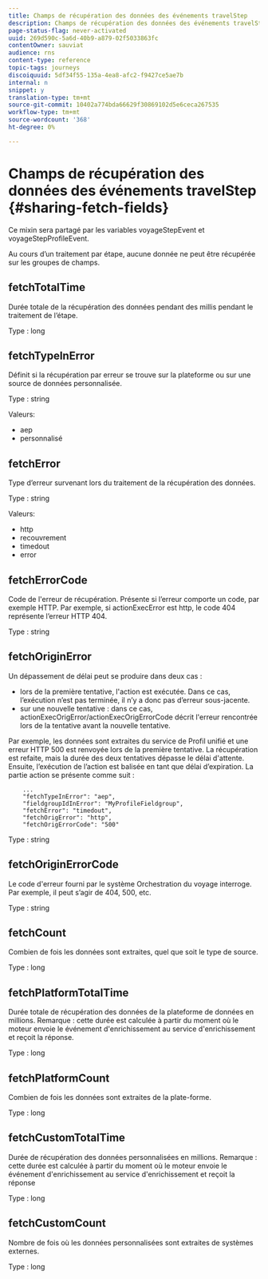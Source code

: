 ```yaml
---
title: Champs de récupération des données des événements travelStep
description: Champs de récupération des données des événements travelStep
page-status-flag: never-activated
uuid: 269d590c-5a6d-40b9-a879-02f5033863fc
contentOwner: sauviat
audience: rns
content-type: reference
topic-tags: journeys
discoiquuid: 5df34f55-135a-4ea8-afc2-f9427ce5ae7b
internal: n
snippet: y
translation-type: tm+mt
source-git-commit: 10402a774bda66629f30869102d5e6ceca267535
workflow-type: tm+mt
source-wordcount: '368'
ht-degree: 0%

---
```



# Champs de récupération des données des événements travelStep {#sharing-fetch-fields}

Ce mixin sera partagé par les variables voyageStepEvent et voyageStepProfileEvent.

Au cours d’un traitement par étape, aucune donnée ne peut être récupérée sur les groupes de champs.

## fetchTotalTime

Durée totale de la récupération des données pendant des millis pendant le traitement de l’étape.

Type : long

## fetchTypeInError

Définit si la récupération par erreur se trouve sur la plateforme ou sur une source de données personnalisée.

Type : string

Valeurs:
* aep
* personnalisé

## fetchError

Type d’erreur survenant lors du traitement de la récupération des données.

Type : string

Valeurs:
* http
* recouvrement
* timedout
* error

## fetchErrorCode

Code de l&#39;erreur de récupération. Présente si l’erreur comporte un code, par exemple HTTP. Par exemple, si actionExecError est http, le code 404 représente l’erreur HTTP 404.

Type : string

## fetchOriginError

Un dépassement de délai peut se produire dans deux cas :

* lors de la première tentative, l&#39;action est exécutée. Dans ce cas, l’exécution n’est pas terminée, il n’y a donc pas d’erreur sous-jacente.
* sur une nouvelle tentative : dans ce cas, actionExecOrigError/actionExecOrigErrorCode décrit l&#39;erreur rencontrée lors de la tentative avant la nouvelle tentative.

Par exemple, les données sont extraites du service de Profil unifié et une erreur HTTP 500 est renvoyée lors de la première tentative. La récupération est refaite, mais la durée des deux tentatives dépasse le délai d&#39;attente. Ensuite, l’exécution de l’action est balisée en tant que délai d’expiration. La partie action se présente comme suit :

```
    ...
    "fetchTypeInError": "aep",
    "fieldgroupIdInError": "MyProfileFieldgroup",
    "fetchError": "timedout",
    "fetchOrigError": "http",
    "fetchOrigErrorCode": "500"
```

Type : string

## fetchOriginErrorCode

Le code d&#39;erreur fourni par le système Orchestration du voyage interroge. Par exemple, il peut s’agir de 404, 500, etc.

Type : string

## fetchCount

Combien de fois les données sont extraites, quel que soit le type de source.

Type : long

## fetchPlatformTotalTime

Durée totale de récupération des données de la plateforme de données en millions. Remarque : cette durée est calculée à partir du moment où le moteur envoie le événement d&#39;enrichissement au service d&#39;enrichissement et reçoit la réponse.

Type : long

## fetchPlatformCount

Combien de fois les données sont extraites de la plate-forme.

Type : long

## fetchCustomTotalTime

Durée de récupération des données personnalisées en millions. Remarque : cette durée est calculée à partir du moment où le moteur envoie le événement d&#39;enrichissement au service d&#39;enrichissement et reçoit la réponse

Type : long

## fetchCustomCount

Nombre de fois où les données personnalisées sont extraites de systèmes externes.

Type : long
